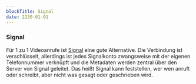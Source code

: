 ```yaml
---
blockTitle: Signal
date: 2230-01-01
---
```

### Signal

Für 1 zu 1 Videoanrufe ist [Signal](https://signal.org/) eine gute Alternative. Die Verbindung ist verschlüsselt, allerdings ist jedes Signalkonto zwangsweise mit der eigenen Telefonnummer verknüpft und die Metadaten werden zentral über den Server von Signal geleitet. Das heißt Signal kann feststellen, wer wen anruft oder schreibt, aber nicht was gesagt oder geschrieben wird.

